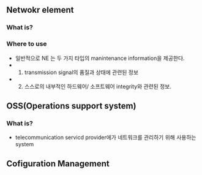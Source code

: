 ## Netwokr element

### What is?

### Where to use
- 일반적으로 NE 는 두 가지 타입의 manintenance information을 제공한다.
 - 1. transmission signal의 품질과 상태에 관련된 정보
 - 2. 스스로의 내부적인 하드웨어/ 소프트웨어 integrity와 관련된 정보.
 
 
 
## OSS(Operations support system)
### What is?
 - telecommunication servicd provider에가 네트워크를 관리하기 위해 사용하는 system
 
 
 ## Cofiguration Management
 
 ## 
